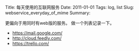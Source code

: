 Title: 每天使用的互联网服务
Date: 2011-01-01
Tags: log, list
Slug: webservice_everyday_of_mime
Summary: 

更偏向于用同时有web版的服务。
做一个列表记录一下。

- <https://mail.google.com/>
- <http://cloud.feedly.com/>
- <https://trello.com/>